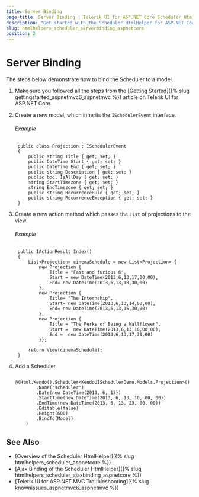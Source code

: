 ```yaml
---
title: Server Binding
page_title: Server Binding | Telerik UI for ASP.NET Core Scheduler HtmlHelper
description: "Get started with the Scheduler HtmlHelper for ASP.NET Core and learn how to bind it to a model."
slug: htmlhelpers_scheduler_serverbinding_aspnetcore
position: 2
---
```


# Server Binding

The steps below demonstrate how to bind the Scheduler to a model.

1. Make sure you followed all the steps from the [Getting Started]({% slug gettingstarted_aspnetmvc6_aspnetmvc %}) article on Telerik UI for ASP.NET Core.

1. Create a new model, which inherits the `ISchedulerEvent` interface.

    ###### Example

        public class Projection : ISchedulerEvent
        {
            public string Title { get; set; }
            public DateTime Start { get; set; }
            public DateTime End { get; set; }
            public string Description { get; set; }
            public bool IsAllDay { get; set; }
            string StartTimezone { get; set; }
            string EndTimezone { get; set; }
            public string RecurrenceRule { get; set; }
            public string RecurrenceException { get; set; }
        }

1. Create a new action method which passes the `List` of projections to the view.

    ###### Example

        public IActionResult Index()
        {
            List<Projection> cinemaSchedule = new List<Projection> {
                new Projection {
                    Title = "Fast and furious 6",
                    Start = new DateTime(2013,6,13,17,00,00),
                    End= new DateTime(2013,6,13,18,30,00)
                },
                new Projection {
                    Title= "The Internship",
                    Start= new DateTime(2013,6,13,14,00,00),
                    End= new DateTime(2013,6,13,15,30,00)
                },
                new Projection {
                    Title = "The Perks of Being a Wallflower",
                    Start =  new DateTime(2013,6,13,16,00,00),
                    End =  new DateTime(2013,6,13,17,30,00)
                }};

            return View(cinemaSchedule);
        }

1. Add a Scheduler.

    ```Razor
        @(Html.Kendo().Scheduler<KendoUISchedulerDemo.Models.Projection>()
            .Name("scheduler")
            .Date(new DateTime(2013, 6, 13))
            .StartTime(new DateTime(2013, 6, 13, 10, 00, 00))
            .EndTime(new DateTime(2013, 6, 13, 23, 00, 00))
            .Editable(false)
            .Height(600)
            .BindTo(Model)
        )
    ```


## See Also

* [Overview of the Scheduler HtmlHelper]({% slug htmlhelpers_scheduler_aspnetcore %})
* [Ajax Binding of the Scheduler HtmlHelper]({% slug htmlhelpers_scheduler_ajaxbinding_aspnetcore %})
* [Telerik UI for ASP.NET MVC Troubleshooting]({% slug knownissues_aspnetmvc6_aspnetmvc %})

